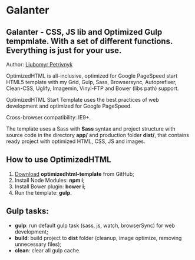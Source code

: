 # Galanter

## Galanter - CSS, JS lib and Optimized Gulp tempmlate. With a set of different functions. Everything is just for your use.

<p>Author: <a href="https://www.facebook.com/profile.php?id=100005683967607" target="_blank">Liubomyr Petrivnyk</a> </p>

<p>OptimizedHTML is all-inclusive, optimized for Google PageSpeed start HTML5 template with my Grid, Gulp, Sass, Browsersync, Autoprefixer, Clean-CSS, Uglify, Imagemin, Vinyl-FTP and Bower (libs path) support.</p>

<p>OptimizedHTML Start Template uses the best practices of web development and optimized for Google PageSpeed.</p>

<p>Cross-browser compatibility: IE9+.</p>

<p>The template uses a Sass with <strong>Sass</strong> syntax and project structure with source code in the directory <strong>app/</strong> and production folder <strong>dist/</strong>, that contains ready project with optimized HTML, CSS, JS and images.</p>

<h2>How to use OptimizedHTML</h2>

<ol>
<li><a href="https://github.com/ukrainian199/Galanter/archive/master.zip">Download</a> <strong>optimizedhtml-template</strong> from GitHub;</li>
<li>Install Node Modules: <strong>npm i</strong>;</li>
<li>Install Bower plugin: <strong>bower i</strong>;</li>
<li>Run the template: <strong>gulp</strong>.</li>
</ol> 

<h2>Gulp tasks:</h2>

<ul>
<li><strong>gulp</strong>: run default gulp task (sass, js, watch, browserSync) for web development;</li>
<li><strong>build</strong>: build project to <strong>dist</strong> folder (cleanup, image optimize, removing unnecessary files);</li>
<li><strong>clean</strong>: clear all gulp cache.</li>
</ul>

